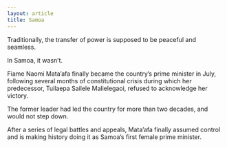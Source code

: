 ```yaml
---
layout: article
title: Samoa
---
```


Traditionally, the transfer of power is supposed to be peaceful and seamless.

In Samoa, it wasn’t.

Fiame Naomi Mata’afa finally became the country’s prime minister in July, following several months of constitutional crisis during which her predecessor, Tuilaepa Sailele Malielegaoi, refused to acknowledge her victory.

The former leader had led the country for more than two decades, and would not step down.

After a series of legal battles and appeals, Mata’afa finally assumed control and is making history doing it as Samoa’s first female prime minister.